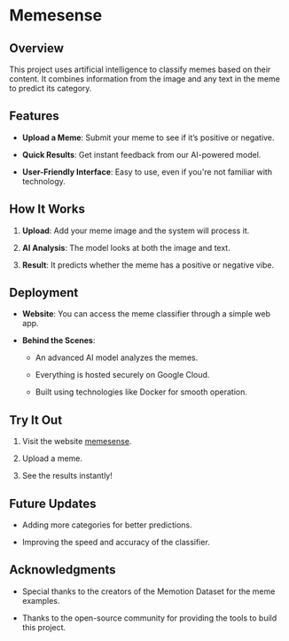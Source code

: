 # Memesense

## Overview

This project uses artificial intelligence to classify memes based on their content. It combines information from the image and any text in the meme to predict its category.

## Features

- **Upload a Meme**: Submit your meme to see if it’s positive or negative.

- **Quick Results**: Get instant feedback from our AI-powered model.

- **User-Friendly Interface**: Easy to use, even if you're not familiar with technology.


## How It Works

1. **Upload**: Add your meme image and the system will process it.

2. **AI Analysis**: The model looks at both the image and text.

3. **Result**: It predicts whether the meme has a positive or negative vibe.


## Deployment

- **Website**: You can access the meme classifier through a simple web app.

- **Behind the Scenes**:

    - An advanced AI model analyzes the memes.

    - Everything is hosted securely on Google Cloud.

    - Built using technologies like Docker for smooth operation.


## Try It Out

1. Visit the website [memesense](https://memesense.streamlit.app/).

2. Upload a meme.

3. See the results instantly!


## Future Updates

- Adding more categories for better predictions.

- Improving the speed and accuracy of the classifier.


## Acknowledgments

- Special thanks to the creators of the Memotion Dataset for the meme examples.

- Thanks to the open-source community for providing the tools to build this project.
